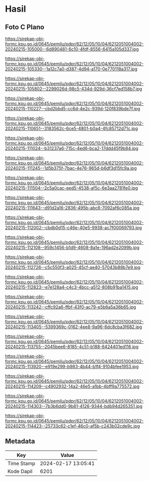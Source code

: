# Hasil

## Foto C Plano

https://sirekap-obj-formc.kpu.go.id/0645/pemilu/pdpr/62/12/05/10/04/6212051004002-20240215-105000--6d890481-6c10-4fdf-8556-6415a105d337.jpg

https://sirekap-obj-formc.kpu.go.id/0645/pemilu/pdpr/62/12/05/10/04/6212051004002-20240215-105330--1a12c7a0-d387-4d94-a170-0e770118a317.jpg

https://sirekap-obj-formc.kpu.go.id/0645/pemilu/pdpr/62/12/05/10/04/6212051004002-20240215-105802--2299026d-98c5-434d-929d-36cf7ed158b7.jpg

https://sirekap-obj-formc.kpu.go.id/0645/pemilu/pdpr/62/12/05/10/04/6212051004002-20240215-110227--cbd2bbd5-cc6d-4e2c-939d-120f839bde7f.jpg

https://sirekap-obj-formc.kpu.go.id/0645/pemilu/pdpr/62/12/05/10/04/6212051004002-20240215-110651--3183562c-6ce5-4801-b0a4-4fc85712d71c.jpg

https://sirekap-obj-formc.kpu.go.id/0645/pemilu/pdpr/62/12/05/10/04/6212051004002-20240215-111024--b31237a6-715c-4ed6-bca2-17ddd45f9b84.jpg

https://sirekap-obj-formc.kpu.go.id/0645/pemilu/pdpr/62/12/05/10/04/6212051004002-20240215-111245--1d5b375f-7bac-4e76-965d-b6df3d15fc9a.jpg

https://sirekap-obj-formc.kpu.go.id/0645/pemilu/pdpr/62/12/05/10/04/6212051004002-20240215-111504--2c5a0cac-eed5-4538-af5c-6e3aa2781fe0.jpg

https://sirekap-obj-formc.kpu.go.id/0645/pemilu/pdpr/62/12/05/10/04/6212051004002-20240215-111643--d91d2a16-2836-495b-abc6-7092af6c085a.jpg

https://sirekap-obj-formc.kpu.go.id/0645/pemilu/pdpr/62/12/05/10/04/6212051004002-20240215-112002--cbdb0d15-c46e-40e5-9938-ac7f00069793.jpg

https://sirekap-obj-formc.kpu.go.id/0645/pemilu/pdpr/62/12/05/10/04/6212051004002-20240215-112108--959c1456-b1d9-4608-8a1e-196ad2e2099b.jpg

https://sirekap-obj-formc.kpu.go.id/0645/pemilu/pdpr/62/12/05/10/04/6212051004002-20240215-112726--c5c550f3-a025-45cf-ae40-57043b88b7e9.jpg

https://sirekap-obj-formc.kpu.go.id/0645/pemilu/pdpr/62/12/05/10/04/6212051004002-20240215-112823--e7e128a4-c4c3-4bcc-a512-808b91ba1415.jpg

https://sirekap-obj-formc.kpu.go.id/0645/pemilu/pdpr/62/12/05/10/04/6212051004002-20240215-113242--cffc92a6-ffbf-43f0-ac79-e5b6a5a36b65.jpg

https://sirekap-obj-formc.kpu.go.id/0645/pemilu/pdpr/62/12/05/10/04/6212051004002-20240215-113405--5399369c-0162-4ee8-9a96-6dc8cba3f682.jpg

https://sirekap-obj-formc.kpu.go.id/0645/pemilu/pdpr/62/12/05/10/04/6212051004002-20240215-113755--2045bee6-8185-4c51-b188-6424401ed116.jpg

https://sirekap-obj-formc.kpu.go.id/0645/pemilu/pdpr/62/12/05/10/04/6212051004002-20240215-113920--e919e299-b983-4b44-b1f4-9104bfee1953.jpg

https://sirekap-obj-formc.kpu.go.id/0645/pemilu/pdpr/62/12/05/10/04/6212051004002-20240215-114209--c4902932-14a2-46e5-a1bb-4bff9a775572.jpg

https://sirekap-obj-formc.kpu.go.id/0645/pemilu/pdpr/62/12/05/10/04/6212051004002-20240215-114303--7b3b6dd0-9b81-4126-9344-bdb94d265351.jpg

https://sirekap-obj-formc.kpu.go.id/0645/pemilu/pdpr/62/12/05/10/04/6212051004002-20240215-114423--25733c62-c1ef-46c0-af5b-c243b02cde9c.jpg


## Metadata

| Key        | Value               |
| ---------- | ------------------- |
| Time Stamp | 2024-02-17 13:05:41 |
| Kode Dapil | 6201                |



